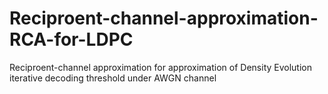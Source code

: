 # Reciproent-channel-approximation-RCA-for-LDPC
Reciproent-channel approximation for approximation of Density Evolution iterative decoding threshold under AWGN channel
